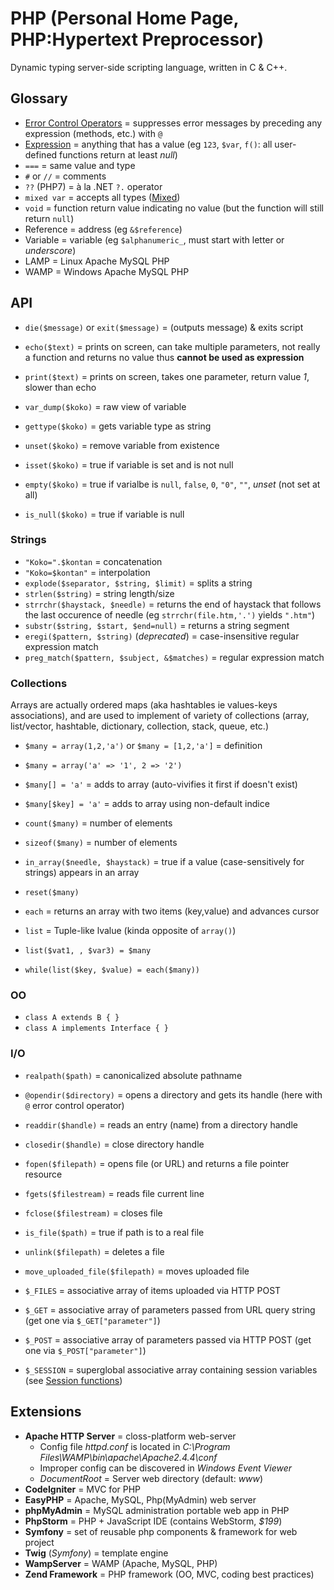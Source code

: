 # PHP (Personal Home Page, PHP:Hypertext Preprocessor)

Dynamic typing server-side scripting language, written in C & C++.

## Glossary

* [Error Control Operators](https://www.php.net/manual/en/language.operators.errorcontrol.php) = suppresses error messages by preceding any expression (methods, etc.) with `@`
* [Expression](https://www.php.net/manual/en/language.expressions.php) = anything that has a value (eg `123`, `$var`, `f()`: all user-defined functions return at least _null_)
* `===` = same value and type
* `#` or `//` = comments
* `??` (PHP7) = à la .NET `?.` operator
* `mixed var` = accepts all types ([Mixed](https://www.php.net/manual/fr/language.types.mixed.php))
* `void` = function return value indicating no value (but the function will still return `null`)
* Reference = address (eg `&$reference`)
* Variable = variable (eg `$alphanumeric_`, must start with letter or _underscore_)
* LAMP = Linux Apache MySQL PHP
* WAMP = Windows Apache MySQL PHP

## API

* `die($message)` or `exit($message)` = (outputs message) & exits script
* `echo($text)` = prints on screen, can take multiple parameters, not really a function and returns no value thus **cannot be used as expression**
* `print($text)` = prints on screen, takes one parameter, return value _1_, slower than echo

* `var_dump($koko)` = raw view of variable
* `gettype($koko)` = gets variable type as string
* `unset($koko)` = remove variable from existence
* `isset($koko)` = true if variable is set and is not null
* `empty($koko)` = true if varialbe is `null`, `false`, `0`, `"0"`, `""`, _unset_ (not set at all)
* `is_null($koko)` = true if variable is null

### Strings

* `"Koko=".$kontan` = concatenation
* `"Koko=$kontan"` = interpolation
* `explode($separator, $string, $limit)` = splits a string
* `strlen($string)` = string length/size
* `strrchr($haystack, $needle)` = returns the end of haystack that follows the last occurence of needle (eg `strrchr(file.htm,'.')` yields `".htm"`)
* `substr($string, $start, $end=null)` = returns a string segment
* `eregi($pattern, $string)` (_deprecated_) = case-insensitive regular expression match
* `preg_match($pattern, $subject, &$matches)` = regular expression match

### Collections

Arrays are actually ordered maps (aka hashtables ie values-keys associations), and are used to implement of variety of collections (array, list/vector, hashtable, dictionary, collection, stack, queue, etc.)

* `$many = array(1,2,'a')` or `$many = [1,2,'a']` = definition
* `$many = array('a' => '1', 2 => '2')`
* `$many[] = 'a'` = adds to array (auto-vivifies it first if doesn't exist)
* `$many[$key] = 'a'` = adds to array using non-default indice

* `count($many)` = number of elements
* `sizeof($many)` = number of elements
* `in_array($needle, $haystack)` = true if a value (case-sensitively for strings) appears in an array

* `reset($many)`
* `each` = returns an array with two items (key,value) and advances cursor
* `list` = Tuple-like lvalue (kinda opposite of `array()`)
* `list($vat1, , $var3) = $many`
* `while(list($key, $value) = each($many))`

### OO

* `class A extends B { }`
* `class A implements Interface { }`

### I/O

* `realpath($path)` = canonicalized absolute pathname
* `@opendir($directory)` = opens a directory and gets its handle (here with `@` error control operator)
* `readdir($handle)` = reads an entry (name) from a directory handle
* `closedir($handle)` = close directory handle

* `fopen($filepath)` = opens file (or URL) and returns a file pointer resource
* `fgets($filestream)` = reads file current line
* `fclose($filestream)` = closes file
* `is_file($path)` = true if path is to a real file
* `unlink($filepath)` = deletes a file
* `move_uploaded_file($filepath)` = moves uploaded file
* `$_FILES` = associative array of items uploaded via HTTP POST

* `$_GET` = associative array of parameters passed from URL query string (get one via `$_GET["parameter"]`)
* `$_POST` = associative array of parameters passed via HTTP POST (get one via `$_POST["parameter"]`)
* `$_SESSION` = superglobal associative array containing session variables (see [Session functions](https://www.php.net/manual/en/ref.session.php))

## Extensions

* **Apache HTTP Server** = closs-platform web-server
  * Config file _httpd.conf_ is located in _C:\Program Files\WAMP\bin\apache\Apache2.4.4\conf_
  * Improper config can be discovered in _Windows Event Viewer_
  * _DocumentRoot_ = Server web directory (default: _www_)
* **CodeIgniter** = MVC for PHP
* **EasyPHP** = Apache, MySQL, Php(MyAdmin) web server
* **phpMyAdmin** = MySQL administration portable web app in PHP
* **PhpStorm** = PHP + JavaScript IDE (contains WebStorm, _$199_)
* **Symfony** = set of reusable php components & framework for web project
* **Twig** (_Symfony_) = template engine
* **WampServer** = WAMP (Apache, MySQL, PHP)
* **Zend Framework** = PHP framework (OO, MVC, coding best practices)
